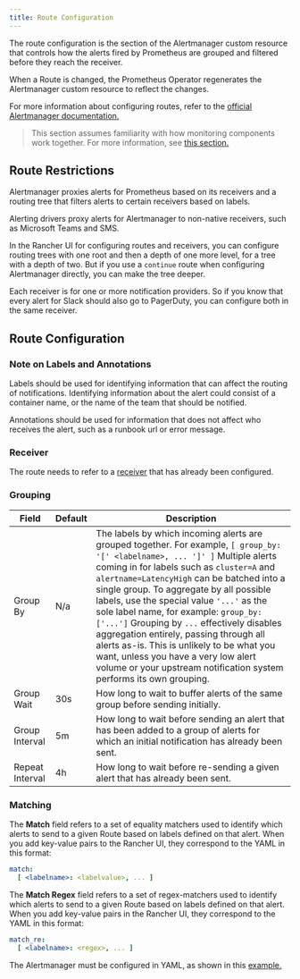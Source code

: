 ```yaml
---
title: Route Configuration
---
```


The route configuration is the section of the Alertmanager custom resource that controls how the alerts fired by Prometheus are grouped and filtered before they reach the receiver.

When a Route is changed, the Prometheus Operator regenerates the Alertmanager custom resource to reflect the changes.

For more information about configuring routes, refer to the [official Alertmanager documentation.](https://www.prometheus.io/docs/alerting/latest/configuration/#route)

> This section assumes familiarity with how monitoring components work together. For more information, see [this section.](../../explanations/integrations-in-rancher/monitoring-and-alerting/how-monitoring-works.md)



## Route Restrictions

Alertmanager proxies alerts for Prometheus based on its receivers and a routing tree that filters alerts to certain receivers based on labels.

Alerting drivers proxy alerts for Alertmanager to non-native receivers, such as Microsoft Teams and SMS.

In the Rancher UI for configuring routes and receivers, you can configure routing trees with one root and then a depth of one more level, for a tree with a depth of two. But if you use a `continue` route when configuring Alertmanager directly, you can make the tree deeper.

Each receiver is for one or more notification providers. So if you know that every alert for Slack should also go to PagerDuty, you can configure both in the same receiver.

## Route Configuration

### Note on Labels and Annotations

Labels should be used for identifying information that can affect the routing of notifications. Identifying information about the alert could consist of a container name, or the name of the team that should be notified.

Annotations should be used for information that does not affect who receives the alert, such as a runbook url or error message.

<Tabs>
<TabItem value="Rancher v2.5.4+">

### Receiver
The route needs to refer to a [receiver](./receivers.md) that has already been configured.

### Grouping

| Field |    Default | Description |
|-------|--------------|---------|
| Group By |  N/a | The labels by which incoming alerts are grouped together. For example, `[ group_by: '[' <labelname>, ... ']' ]` Multiple alerts coming in for labels such as `cluster=A` and `alertname=LatencyHigh` can be batched into a single group. To aggregate by all possible labels, use the special value `'...'` as the sole label name, for example: `group_by: ['...']`  Grouping by `...` effectively disables aggregation entirely, passing through all alerts as-is. This is unlikely to be what you want, unless you have a very low alert volume or your upstream notification system performs its own grouping. |
| Group Wait | 30s | How long to wait to buffer alerts of the same group before sending initially. |
| Group Interval | 5m | How long to wait before sending an alert that has been added to a group of alerts for which an initial notification has already been sent. |
| Repeat Interval |  4h | How long to wait before re-sending a given alert that has already been sent. |

### Matching

The **Match** field refers to a set of equality matchers used to identify which alerts to send to a given Route based on labels defined on that alert. When you add key-value pairs to the Rancher UI, they correspond to the YAML in this format:

```yaml
match:
  [ <labelname>: <labelvalue>, ... ]
```

The **Match Regex** field refers to a set of regex-matchers used to identify which alerts to send to a given Route based on labels defined on that alert. When you add key-value pairs in the Rancher UI, they correspond to the YAML in this format:

```yaml
match_re:
  [ <labelname>: <regex>, ... ]
```

</TabItem>
<TabItem value="Rancher v2.5.0-2.5.3">

The Alertmanager must be configured in YAML, as shown in this [example.](examples.md#alertmanager-config)

</TabItem>
</Tabs>